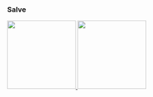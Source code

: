 ### Salve

 <div>
  <a href="https://github.com/liberosuprani">
  <img height="160em" src="https://github-readme-stats.vercel.app/api?username=liberosuprani&show_icons=true&theme=dracula&include_all_commits=true&count_private=true"/>
  <img height="160em" src="https://github-readme-stats.vercel.app/api/top-langs/?username=liberosuprani&layout=compact&theme=dracula&include_all_commits=true"/>
</div>
    
<!-- <div style="display: inline_block"><br>
  <img align="center" alt="Js" height="30" width="40" src="https://raw.githubusercontent.com/devicons/devicon/master/icons/javascript/javascript-plain.svg">
  <img align="center" alt="HTML" height="30" width="40" src="https://raw.githubusercontent.com/devicons/devicon/master/icons/html5/html5-original.svg">
  <img align="center" alt="CSS" height="30" width="40" src="https://raw.githubusercontent.com/devicons/devicon/master/icons/css3/css3-original.svg">
 <img align="center" alt="C" height="30" width="40" src="https://cdn.jsdelivr.net/gh/devicons/devicon/icons/python/python-original.svg">
</div> -->
  
